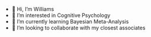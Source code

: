 - 👋 Hi, I’m Williams
- 👀 I’m interested in Cognitive Psychology 
- 🌱 I’m currently learning Bayesian Meta-Analysis
- 💞️ I’m looking to collaborate with my closest associates

<!---
CurraghsBettor/CurraghsBettor is a ✨ special ✨ repository because its `README.md` (this file) appears on your GitHub profile.
You can click the Preview link to take a look at your changes.
--->
